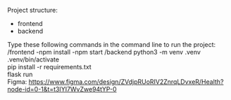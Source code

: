 Project structure:<br/>
- frontend<br/>
- backend<br/>

Type these following commands in the command line to run the project:
  /frontend
    -npm install
    -npm start
  /backend
    python3 -m venv .venv <br/>
    .venv/bin/activate <br/>
    pip install -r requirements.txt <br/>
    flask run <br/>
 
Figma: https://www.figma.com/design/ZVdjpRUoRIV2ZnrqLDvxeR/Health?node-id=0-1&t=t3IYI7WvZwe94tYP-0
